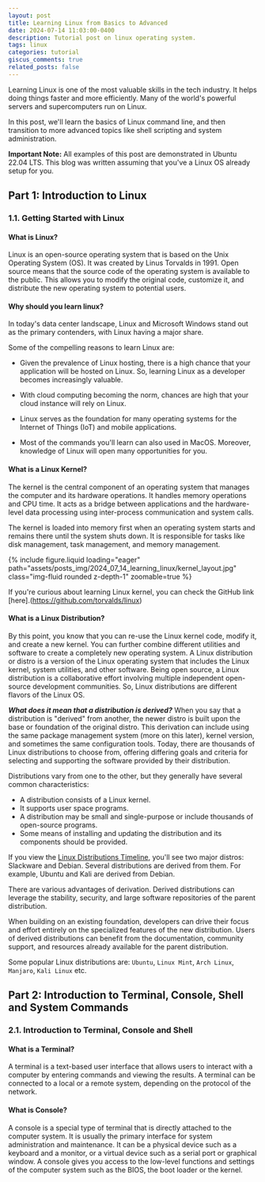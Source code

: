 ```yaml
---
layout: post
title: Learning Linux from Basics to Advanced
date: 2024-07-14 11:03:00-0400
description: Tutorial post on linux operating system.
tags: linux
categories: tutorial
giscus_comments: true
related_posts: false
---
```

Learning Linux is one of the most valuable skills in the tech industry. It helps doing things faster and more efficiently. Many of the world's powerful servers and supercomputers run on Linux.

In this post, we'll learn the basics of Linux command line, and then transition to more advanced topics like shell scripting and system administration.

**Important Note:** All examples of this post are demonstrated in Ubuntu 22.04 LTS. This blog was written assuming that you've a Linux OS already setup for you.

## Part 1: Introduction to Linux
### 1.1. Getting Started with Linux
#### What is Linux?
Linux is an open-source operating system that is based on the Unix Operating System (OS). It was created by Linus Torvalds in 1991. Open source means that the source code of the operating system is available to the public. This allows you to modify the original code, customize it, and distribute the new operating system to potential users.

#### Why should you learn linux?
In today's data center landscape, Linux and Microsoft Windows stand out as the primary contenders, with Linux having a major share.

Some of the compelling reasons to learn Linux are:
- Given the prevalence of Linux hosting, there is a high chance that your application will be hosted on Linux. So, learning Linux as a developer becomes increasingly valuable.

- With cloud computing becoming the norm, chances are high that your cloud instance will rely on Linux.

- Linux serves as the foundation for many operating systems for the Internet of Things (IoT) and mobile applications.

- Most of the commands you'll learn can also used in MacOS. Moreover, knowledge of Linux will open many opportunities for you.

#### What is a Linux Kernel?
The kernel is the central component of an operating system that manages the computer and its hardware operations. It handles memory operations and CPU time. It acts as a bridge between applications and the hardware-level data processing using inter-process communication and system calls.

The kernel is loaded into memory first when an operating system starts and remains there until the system shuts down. It is responsible for tasks like disk management, task management, and memory management.

{% include figure.liquid loading="eager" path="assets/posts_img/2024_07_14_learning_linux/kernel_layout.jpg" class="img-fluid rounded z-depth-1" zoomable=true %}

If you're curious about learning Linux kernel, you can check the GitHub link [here].(https://github.com/torvalds/linux)

#### What is a Linux Distribution?
By this point, you know that you can re-use the Linux kernel code, modify it, and create a new kernel. You can further combine different utilities and software to create a completely new operating system. A Linux distribution or distro is a version of the Linux operating system that includes the Linux kernel, system utilities, and other software. Being open source, a Linux distribution is a collaborative effort involving multiple independent open-source development communities. So, Linux distributions are different flavors of the Linux OS.

***What does it mean that a distribution is derived?***
When you say that a distribution is "derived" from another, the newer distro is built upon the base or foundation of the original distro. This derivation can include using the same package management system (more on this later), kernel version, and sometimes the same configuration tools. Today, there are thousands of Linux distributions to choose from, offering differing goals and criteria for selecting and supporting the software provided by their distribution.

Distributions vary from one to the other, but they generally have several common characteristics:
- A distribution consists of a Linux kernel.
- It supports user space programs.
- A distribution may be small and single-purpose or include thousands of open-source programs.
- Some means of installing and updating the distribution and its components should be provided.

If you view the [Linux Distributions Timeline](https://upload.wikimedia.org/wikipedia/commons/1/1b/Linux_Distribution_Timeline.svg), you'll see two major distros: Slackware and Debian. Several distributions are derived from them. For example, Ubuntu and Kali are derived from Debian.

There are various advantages of derivation. Derived distributions can leverage the stability, security, and large software repositories of the parent distribution.

When building on an existing foundation, developers can drive their focus and effort entirely on the specialized features of the new distribution. Users of derived distributions can benefit from the documentation, community support, and resources already available for the parent distribution.

Some popular Linux distributions are: `Ubuntu`, `Linux Mint`, `Arch Linux`, `Manjaro`, `Kali Linux` etc.

## Part 2: Introduction to Terminal, Console, Shell and System Commands
### 2.1. Introduction to Terminal, Console and Shell
#### What is a Terminal?
A terminal is a text-based user interface that allows users to interact with a computer by entering commands and viewing the results. A terminal can be connected to a local or a remote system, depending on the protocol of the network.

#### What is Console?
A console is a special type of terminal that is directly attached to the computer system. It is usually the primary interface for system administration and maintenance. It can be a physical device such as a keyboard and a monitor, or a virtual device such as a serial port or graphical window. A console gives you access to the low-level functions and settings of the computer system such as the BIOS, the boot loader or the kernel.


